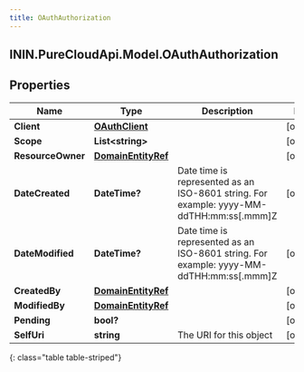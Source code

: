 ```yaml
---
title: OAuthAuthorization
---
```

## ININ.PureCloudApi.Model.OAuthAuthorization

## Properties

|Name | Type | Description | Notes|
|------------ | ------------- | ------------- | -------------|
| **Client** | [**OAuthClient**](OAuthClient.html) |  | [optional] |
| **Scope** | **List&lt;string&gt;** |  | [optional] |
| **ResourceOwner** | [**DomainEntityRef**](DomainEntityRef.html) |  | [optional] |
| **DateCreated** | **DateTime?** | Date time is represented as an ISO-8601 string. For example: yyyy-MM-ddTHH:mm:ss[.mmm]Z | [optional] |
| **DateModified** | **DateTime?** | Date time is represented as an ISO-8601 string. For example: yyyy-MM-ddTHH:mm:ss[.mmm]Z | [optional] |
| **CreatedBy** | [**DomainEntityRef**](DomainEntityRef.html) |  | [optional] |
| **ModifiedBy** | [**DomainEntityRef**](DomainEntityRef.html) |  | [optional] |
| **Pending** | **bool?** |  | [optional] |
| **SelfUri** | **string** | The URI for this object | [optional] |
{: class="table table-striped"}


